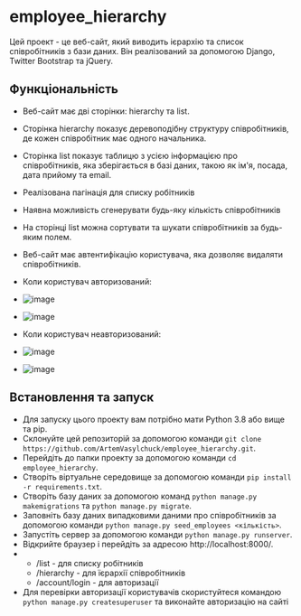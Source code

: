 # employee_hierarchy
Цей проект - це веб-сайт, який виводить ієрархію та список співробітників з бази даних. Він реалізований за допомогою Django, Twitter Bootstrap та jQuery.

## Функціональність

- Веб-сайт має дві сторінки: hierarchy та list.
- Сторінка hierarchy показує деревоподібну структуру співробітників, де кожен співробітник має одного начальника.
- Сторінка list показує таблицю з усією інформацією про співробітників, яка зберігається в базі даних, такою як ім'я, посада, дата прийому та email.
- Реалізована пагінація для списку робітників
- Наявна можливість сгенерувати будь-яку кількість співробітників
- На сторінці list можна сортувати та шукати співробітників за будь-яким полем.
- Веб-сайт має автентифікацію користувача, яка дозволяє видаляти співробітників.
  
- Коли користувач авторизований:
- ![image](https://github.com/ArtemVasylchuck/employee_hierarchy/assets/93206845/7b0ea3d4-39be-4646-a0d4-b3d8b8a13a6f)
- ![image](https://github.com/ArtemVasylchuck/employee_hierarchy/assets/93206845/f00ac27e-d153-4f40-b1df-2b14f893216f)

- Коли користувач неавторизований:
- ![image](https://github.com/ArtemVasylchuck/employee_hierarchy/assets/93206845/c820a3ac-fef4-4ff9-ab46-cbe548791530)
- ![image](https://github.com/ArtemVasylchuck/employee_hierarchy/assets/93206845/c331e135-cf66-4f55-9f5f-c2df9a267fa0)






## Встановлення та запуск

- Для запуску цього проекту вам потрібно мати Python 3.8 або вище та pip.
- Склонуйте цей репозиторій за допомогою команди `git clone https://github.com/ArtemVasylchuck/employee_hierarchy.git`.
- Перейдіть до папки проекту за допомогою команди `cd employee_hierarchy`.
- Створіть віртуальне середовище за допомогою команди `pip install -r requirements.txt`.
- Створіть базу даних за допомогою команд `python manage.py makemigrations` та `python manage.py migrate`.
- Заповніть базу даних випадковими даними про співробітників за допомогою команди `python manage.py seed_employees <кількість>`.
- Запустіть сервер за допомогою команди `python manage.py runserver`.
- Відкрийте браузер і перейдіть за адресою http://localhost:8000/.
-  - /list - для списку робітників
   - /hierarchy - для їєрархії співробітників
   - /account/login - для авторизації
- Для перевірки авторизації користувачів скористуйтеся командою `python manage.py createsuperuser` та виконайте авторизацію на сайті
